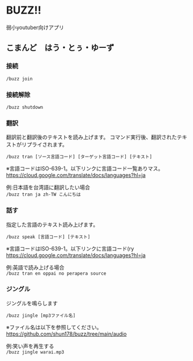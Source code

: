 # BUZZ!!  
弱小youtuber向けアプリ

## こまんど　はう・とぅ・ゆーず  

### 接続
`/buzz join`

### 接続解除
`/buzz shutdown`

### 翻訳  
翻訳前と翻訳後のテキストを読み上げます。
コマンド実行後、翻訳されたテキストがリプライされます。

`/buzz tran [ソース言語コード] [ターゲット言語コード] [テキスト]`  

※言語コードはISO-639-1。以下リンクに言語コード一覧ありマス。  
https://cloud.google.com/translate/docs/languages?hl=ja

例:日本語を台湾語に翻訳したい場合  
`/buzz tran ja zh-TW こんにちは`

### 話す  
指定した言語のテキスト読み上げます。

`/buzz speak [言語コード] [テキスト]`  

※言語コードはISO-639-1。以下リンクに言語コード(ry    
https://cloud.google.com/translate/docs/languages?hl=ja

例:英語で読み上げる場合  
`/buzz tran en oppai no perapera source`

### ジングル  
ジングルを鳴らします

`/buzz jingle [mp3ファイル名]`  

※ファイル名は以下を参照してください。  
https://github.com/shun178/buzz/tree/main/audio

例:笑い声を再生する  
`/buzz jingle warai.mp3`
